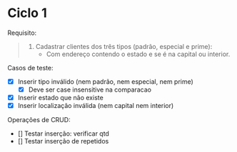 # Ciclo 1 

Requisito: 

> 1. Cadastrar clientes dos três tipos (padrão, especial e prime):
>    - Com endereço contendo o estado e se é na capital ou interior. 

Casos de teste: 
- [x] Inserir tipo inválido (nem padrão, nem especial, nem prime)
    - [x] Deve ser case insensitive na comparacao
- [x] Inserir estado que não existe
- [x] Inserir localização inválida (nem capital nem interior)

Operações de CRUD:
- [] Testar inserção: verificar qtd
- [] Testar inserção de repetidos

